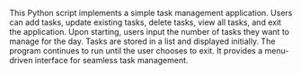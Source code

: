 This Python script implements a simple task management application. Users can add tasks, update existing tasks, delete tasks, view all tasks, and exit the application. Upon starting, users input the number of tasks they want to manage for the day. Tasks are stored in a list and displayed initially. The program continues to run until the user chooses to exit. It provides a menu-driven interface for seamless task management.
